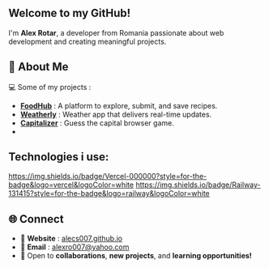  ## Welcome to my GitHub!

I'm **Alex Rotar**, a developer from  Romania passionate about web development and creating meaningful projects.  

## 🔎 About Me  
 💻 Some of my projects :
  - **[FoodHub](https://github.com/alecs007/FoodHub)** : A platform to explore, submit, and save recipes.
  - **[Weatherly](https://github.com/alecs007/weatherly)** : Weather app that delivers real-time updates.
  - **[Capitalizer](https://github.com/alecs007/capitalizer)** : Guess the capital browser game.
  - 
## Technologies i use:
https://img.shields.io/badge/Vercel-000000?style=for-the-badge&logo=vercel&logoColor=white
https://img.shields.io/badge/Railway-131415?style=for-the-badge&logo=railway&logoColor=white



## 🌐 Connect  
- 🔗 **Website** : [alecs007.github.io](https://alecs007.github.io)
- 📧 **Email** : alexro007@yahoo.com
- 💬 Open to **collaborations**, **new projects**, and **learning opportunities!**


